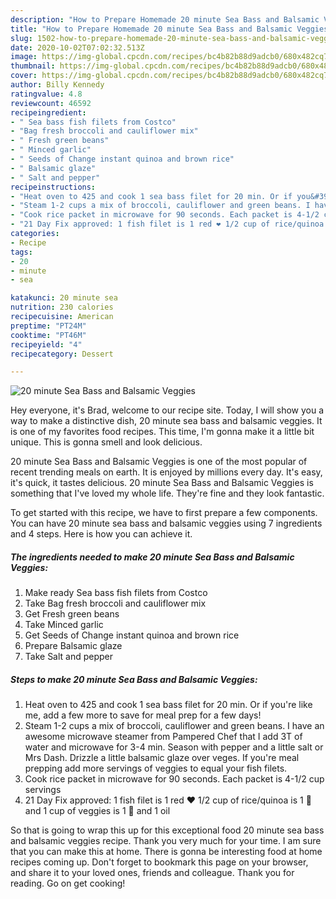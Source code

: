 ```yaml
---
description: "How to Prepare Homemade 20 minute Sea Bass and Balsamic Veggies"
title: "How to Prepare Homemade 20 minute Sea Bass and Balsamic Veggies"
slug: 1502-how-to-prepare-homemade-20-minute-sea-bass-and-balsamic-veggies
date: 2020-10-02T07:02:32.513Z
image: https://img-global.cpcdn.com/recipes/bc4b82b88d9adcb0/680x482cq70/20-minute-sea-bass-and-balsamic-veggies-recipe-main-photo.jpg
thumbnail: https://img-global.cpcdn.com/recipes/bc4b82b88d9adcb0/680x482cq70/20-minute-sea-bass-and-balsamic-veggies-recipe-main-photo.jpg
cover: https://img-global.cpcdn.com/recipes/bc4b82b88d9adcb0/680x482cq70/20-minute-sea-bass-and-balsamic-veggies-recipe-main-photo.jpg
author: Billy Kennedy
ratingvalue: 4.8
reviewcount: 46592
recipeingredient:
- " Sea bass fish filets from Costco"
- "Bag fresh broccoli and cauliflower mix"
- " Fresh green beans"
- " Minced garlic"
- " Seeds of Change instant quinoa and brown rice"
- " Balsamic glaze"
- " Salt and pepper"
recipeinstructions:
- "Heat oven to 425 and cook 1 sea bass filet for 20 min. Or if you&#39;re like me, add a few more to save for meal prep for a few days!"
- "Steam 1-2 cups a mix of broccoli, cauliflower and green beans. I have an awesome microwave steamer from Pampered Chef that I add 3T of water and microwave for 3-4 min. Season with pepper and a little salt or Mrs Dash. Drizzle a little balsamic glaze over veges. If you&#39;re meal prepping add more servings of veggies to equal your fish filets."
- "Cook rice packet in microwave for 90 seconds. Each packet is 4-1/2 cup servings"
- "21 Day Fix approved: 1 fish filet is 1 red ❤️ 1/2 cup of rice/quinoa is 1 💛and 1 cup of veggies is 1 💚 and 1 oil"
categories:
- Recipe
tags:
- 20
- minute
- sea

katakunci: 20 minute sea 
nutrition: 230 calories
recipecuisine: American
preptime: "PT24M"
cooktime: "PT46M"
recipeyield: "4"
recipecategory: Dessert

---
```



![20 minute Sea Bass and Balsamic Veggies](https://img-global.cpcdn.com/recipes/bc4b82b88d9adcb0/680x482cq70/20-minute-sea-bass-and-balsamic-veggies-recipe-main-photo.jpg)

Hey everyone, it's Brad, welcome to our recipe site. Today, I will show you a way to make a distinctive dish, 20 minute sea bass and balsamic veggies. It is one of my favorites food recipes. This time, I'm gonna make it a little bit unique. This is gonna smell and look delicious.

20 minute Sea Bass and Balsamic Veggies is one of the most popular of recent trending meals on earth. It is enjoyed by millions every day. It's easy, it's quick, it tastes delicious. 20 minute Sea Bass and Balsamic Veggies is something that I've loved my whole life. They're fine and they look fantastic.




To get started with this recipe, we have to first prepare a few components. You can have 20 minute sea bass and balsamic veggies using 7 ingredients and 4 steps. Here is how you can achieve it.

<!--inarticleads1-->

##### The ingredients needed to make 20 minute Sea Bass and Balsamic Veggies:

1. Make ready  Sea bass fish filets from Costco
1. Take Bag fresh broccoli and cauliflower mix
1. Get  Fresh green beans
1. Take  Minced garlic
1. Get  Seeds of Change instant quinoa and brown rice
1. Prepare  Balsamic glaze
1. Take  Salt and pepper




<!--inarticleads2-->

##### Steps to make 20 minute Sea Bass and Balsamic Veggies:

1. Heat oven to 425 and cook 1 sea bass filet for 20 min. Or if you&#39;re like me, add a few more to save for meal prep for a few days!
1. Steam 1-2 cups a mix of broccoli, cauliflower and green beans. I have an awesome microwave steamer from Pampered Chef that I add 3T of water and microwave for 3-4 min. Season with pepper and a little salt or Mrs Dash. Drizzle a little balsamic glaze over veges. If you&#39;re meal prepping add more servings of veggies to equal your fish filets.
1. Cook rice packet in microwave for 90 seconds. Each packet is 4-1/2 cup servings
1. 21 Day Fix approved: 1 fish filet is 1 red ❤️ 1/2 cup of rice/quinoa is 1 💛and 1 cup of veggies is 1 💚 and 1 oil




So that is going to wrap this up for this exceptional food 20 minute sea bass and balsamic veggies recipe. Thank you very much for your time. I am sure that you can make this at home. There is gonna be interesting food at home recipes coming up. Don't forget to bookmark this page on your browser, and share it to your loved ones, friends and colleague. Thank you for reading. Go on get cooking!
